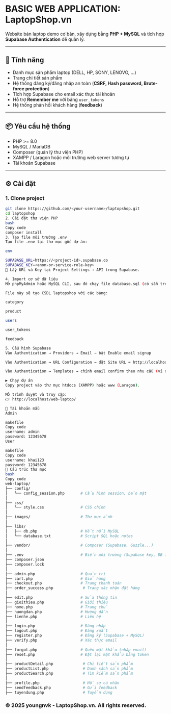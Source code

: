 # BASIC WEB APPLICATION: LaptopShop.vn

Website bán laptop demo cơ bản, xây dựng bằng **PHP + MySQL** và tích hợp **Supabase Authentication** để quản lý.

---

## 🚀 Tính năng

- Danh mục sản phẩm laptop (DELL, HP, SONY, LENOVO, …)  
- Trang chi tiết sản phẩm  
- Hệ thống đăng ký/đăng nhập an toàn (**CSRF, Hash password, Brute-force protection**)  
- Tích hợp Supabase cho email xác thực tài khoản  
- Hỗ trợ **Remember me** với bảng `user_tokens`  
- Hệ thống phản hồi khách hàng (**feedback**)  

---

## 📦 Yêu cầu hệ thống

- PHP >= 8.0  
- MySQL / MariaDB  
- Composer (quản lý thư viện PHP)  
- XAMPP / Laragon hoặc môi trường web server tương tự  
- Tài khoản Supabase  

---

## ⚙️ Cài đặt

### 1. Clone project
```bash
git clone https://github.com/<your-username>/laptopshop.git
cd laptopshop
2. Cài đặt thư viện PHP
bash
Copy code
composer install
3. Tạo file môi trường .env
Tạo file .env tại thư mục gốc dự án:

env

SUPABASE_URL=https://<project-id>.supabase.co
SUPABASE_KEY=<anon-or-service-role-key>
🔑 Lấy URL và Key tại Project Settings → API trong Supabase.

4. Import cơ sở dữ liệu
Mở phpMyAdmin hoặc MySQL CLI, sau đó chạy file database.sql (có sẵn trong repo).

File này sẽ tạo CSDL laptopshop với các bảng:

category

product

users

user_tokens

feedback

5. Cấu hình Supabase
Vào Authentication → Providers → Email → bật Enable email signup

Vào Authentication → URL Configuration → đặt Site URL = http://localhost/web-laptop/

Vào Authentication → Templates → chỉnh email confirm theo nhu cầu (ví dụ: “Xác thực tài khoản LaptopShop.vn”)

▶️ Chạy dự án
Copy project vào thư mục htdocs (XAMPP) hoặc www (Laragon).

Mở trình duyệt và truy cập:
👉 http://localhost/web-laptop/

👤 Tài khoản mẫu
Admin

makefile
Copy code
username: admin
password: 12345678
User

makefile
Copy code
username: khai123
password: 12345678
📂 Cấu trúc thư mục
bash
Copy code
web-laptop/
├── config/
│   └── config_session.php       # Cấu hình session, bảo mật
│
├── css/
│   └── style.css                # CSS chính
│
├── images/                      # Thư mục ảnh
│
├── libs/
│   ├── db.php                   # Kết nối MySQL
│   └── database.txt             # Script SQL hoặc notes
│
├── vendor/                      # Composer (Supabase, Guzzle...)
│
├── .env                         # Biến môi trường (Supabase key, DB info)
├── composer.json
├── composer.lock
│
├── admin.php                    # Quản trị
├── cart.php                     # Giỏ hàng
├── checkout.php                 # Trang thanh toán
├── order_success.php             # Trang xác nhận đặt hàng
│
├── edit.php                     # Sửa thông tin
├── gioithieu.php                # Giới thiệu
├── home.php                     # Trang chủ
├── huongdan.php                 # Hướng dẫn
├── lienhe.php                   # Liên hệ
│
├── login.php                    # Đăng nhập
├── logout.php                   # Đăng xuất
├── register.php                 # Đăng ký (Supabase + MySQL)
├── verify.php                   # Xác thực email
│
├── forgot.php                   # Quên mật khẩu (nhập email)
├── reset.php                    # Đặt lại mật khẩu bằng token
│
├── productDetail.php             # Chi tiết sản phẩm
├── productList.php               # Danh sách sản phẩm
├── productSearch.php             # Tìm kiếm sản phẩm
│
├── profile.php                   # Hồ sơ cá nhân
├── sendfeedback.php              # Gửi feedback
├── tuyendung.php                 # Tuyển dụng
```
### © 2025 youngnvk - LaptopShop.vn. All rights reserved.
